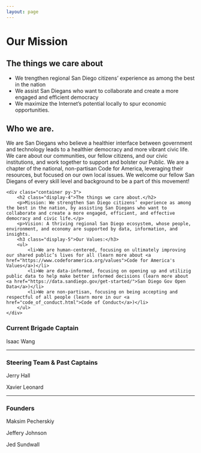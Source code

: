 ```yaml
---
layout: page
---
```

<div class="jumbotron mt-3">
    <h1 class="display-4 text-center">Our Mission</h1>
    <h2 class="display-5 text-center">The things we care about</h2>
    <ul class="lead">
        <li>We trengthen regional San Diego citizens’ experience as among the best in the nation</li>
        <li>We assist San Diegans who want to collaborate and create a more engaged and efficient democracy</li>
        <li>We maximize the Internet’s potential locally to spur economic opportunities.</li>
    </ul>
</div>

<div class="row">
    <div class="container py-2">
        <h2 class="display-4">Who we are.</h2>
      <p class="lead">We are San Diegans who believe a healthier interface between government and technology leads to a healthier democracy and more vibrant civic life. We care about our communities, our fellow citizens, and our civic institutions, and work together to support and bolster our Public. We are a chapter of the national, non-partisan Code for America, leveraging their resources, but focused on our own local issues. We welcome our fellow San Diegans of every skill level and background to be a part of this movement!</p>
    </div>

    <div class="container py-3">
        <h2 class="display-4">The things we care about.</h2>
        <p>Mission: We strengthen San Diego citizens’ experience as among the best in the nation, by assisting San Diegans who want to collaborate and create a more engaged, efficient, and effective democracy and civic life.</p>
        <p>Vision: A thriving regional San Diego ecosystem, whose people, environment, and economy are supported by data, information, and insights. 
        <h3 class="display-5">Our Values:</h3>
        <ul>
            <li>We are human-centered, focusing on ultimately improving our shared public’s lives for all (learn more about <a href="https://www.codeforamerica.org/values">Code for America's Values</a>)</li>
            <li>We are data-informed, focusing on opening up and utilizig public data to help make better informed decisions (learn more about <a href="https://data.sandiego.gov/get-started/">San Diego Gov Open Data</a>)</li> 
            <li>We are non-partisan, focusing on being accepting and respectful of all people (learn more in our <a href="code_of_conduct.html">Code of Conduct</a>)</li>
        </ul>
    </div>
</div>
 
### Current Brigade Captain ###

Isaac Wang <a  href="https://www.linkedin.com/in/isaacgonebananas/"><span class="fa fa-linkedin-square"></span></a>

<hr>

### Steering Team & Past Captains

Jerry Hall <a  href="http://linkedin.com/in/enjoypb"><span class="fa fa-linkedin-square"></span></a>
<a  href="https://github.com/jerryhall"><span class="fa fa-github"></span></a>   

Xavier Leonard <a  href="https://www.linkedin.com/pub/xavier-leonard/1/53b/3a1"><span class="fa fa-linkedin-square"></span></a>

<hr>

### Founders

Maksim Pecherskiy 
<a  href="https://www.linkedin.com/in/maxpecherskiy"><span class="fa fa-linkedin-square"></span></a> <a  href="https://github.com/mrmaksimize"><span class="fa fa-github"></span></a>   

Jeffery Johnson 
<a  href="https://www.linkedin.com/in/ortelius"><span class="fa fa-linkedin-square"></span></a> <a  href="https://github.com/jj0hns0n"><span class="fa fa-github"></span></a>   

Jed Sundwall 
<a  href="https://www.linkedin.com/in/jedsundwall"><span class="fa fa-linkedin-square"></span></a> <a  href="https://github.com/jedsundwall"><span class="fa fa-github"></span></a>   

